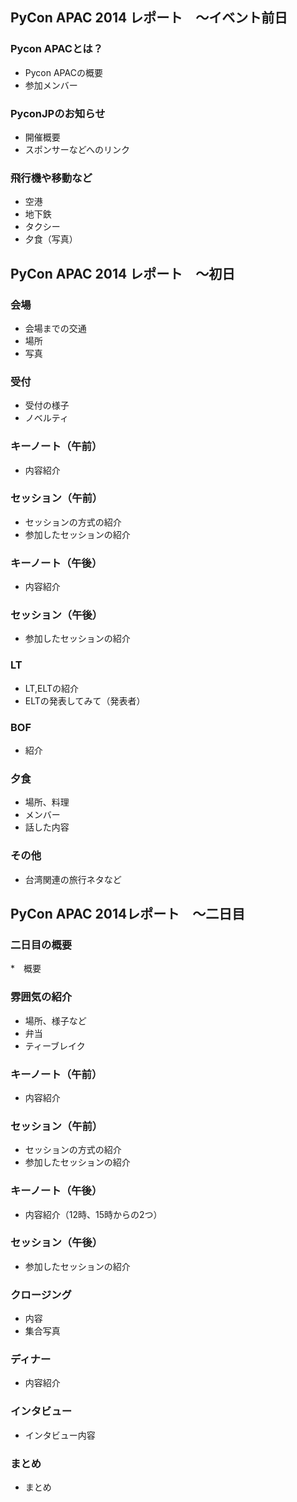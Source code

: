 ## PyCon APAC 2014 レポート　～イベント前日

### Pycon APACとは？

* Pycon APACの概要
* 参加メンバー

### PyconJPのお知らせ

* 開催概要
* スポンサーなどへのリンク

### 飛行機や移動など

* 空港
* 地下鉄
* タクシー
* 夕食（写真）

## PyCon APAC 2014 レポート　～初日

### 会場

* 会場までの交通
* 場所
* 写真

### 受付

* 受付の様子
* ノベルティ

### キーノート（午前）

* 内容紹介

### セッション（午前）

* セッションの方式の紹介
* 参加したセッションの紹介

### キーノート（午後）

* 内容紹介

### セッション（午後）

* 参加したセッションの紹介

### LT

* LT,ELTの紹介
* ELTの発表してみて（発表者）

### BOF

* 紹介

### 夕食

* 場所、料理
* メンバー
* 話した内容

### その他

* 台湾関連の旅行ネタなど


## PyCon APAC 2014レポート　～二日目

### 二日目の概要

*　概要

### 雰囲気の紹介

* 場所、様子など
* 弁当
* ティーブレイク

### キーノート（午前）

* 内容紹介

### セッション（午前）

* セッションの方式の紹介
* 参加したセッションの紹介


### キーノート（午後）

* 内容紹介（12時、15時からの2つ）

### セッション（午後）

* 参加したセッションの紹介

### クロージング

* 内容
* 集合写真

### ディナー

* 内容紹介

### インタビュー

* インタビュー内容

### まとめ

* まとめ

